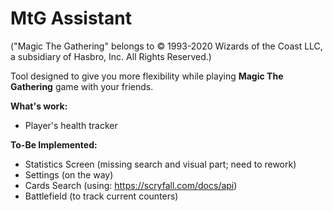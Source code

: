# MtG Assistant
("Magic The Gathering" belongs to © 1993-2020 Wizards of the Coast LLC, a subsidiary of Hasbro, Inc. All Rights Reserved.)

Tool designed to give you more flexibility while playing **Magic The Gathering** game with your friends.

**What's work:**
- Player's health tracker

**To-Be Implemented:**
- Statistics Screen (missing search and visual part; need to rework)
- Settings (on the way)
- Cards Search (using: https://scryfall.com/docs/api)
- Battlefield (to track current counters)
